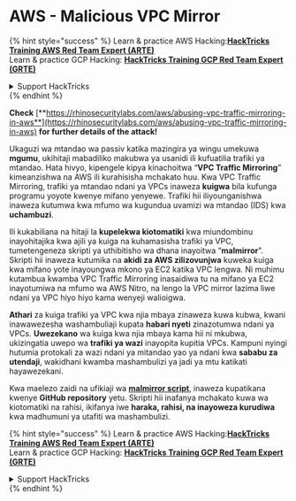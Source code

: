# AWS - Malicious VPC Mirror

{% hint style="success" %}
Learn & practice AWS Hacking:<img src="../../../../.gitbook/assets/image (1) (1) (1) (1).png" alt="" data-size="line">[**HackTricks Training AWS Red Team Expert (ARTE)**](https://training.hacktricks.xyz/courses/arte)<img src="../../../../.gitbook/assets/image (1) (1) (1) (1).png" alt="" data-size="line">\
Learn & practice GCP Hacking: <img src="../../../../.gitbook/assets/image (2) (1).png" alt="" data-size="line">[**HackTricks Training GCP Red Team Expert (GRTE)**<img src="../../../../.gitbook/assets/image (2) (1).png" alt="" data-size="line">](https://training.hacktricks.xyz/courses/grte)

<details>

<summary>Support HackTricks</summary>

* Check the [**subscription plans**](https://github.com/sponsors/carlospolop)!
* **Join the** 💬 [**Discord group**](https://discord.gg/hRep4RUj7f) or the [**telegram group**](https://t.me/peass) or **follow** us on **Twitter** 🐦 [**@hacktricks\_live**](https://twitter.com/hacktricks_live)**.**
* **Share hacking tricks by submitting PRs to the** [**HackTricks**](https://github.com/carlospolop/hacktricks) and [**HackTricks Cloud**](https://github.com/carlospolop/hacktricks-cloud) github repos.

</details>
{% endhint %}

**Check** [**https://rhinosecuritylabs.com/aws/abusing-vpc-traffic-mirroring-in-aws**](https://rhinosecuritylabs.com/aws/abusing-vpc-traffic-mirroring-in-aws) **for further details of the attack!**

Ukaguzi wa mtandao wa passiv katika mazingira ya wingu umekuwa **mgumu**, ukihitaji mabadiliko makubwa ya usanidi ili kufuatilia trafiki ya mtandao. Hata hivyo, kipengele kipya kinachoitwa “**VPC Traffic Mirroring**” kimeanzishwa na AWS ili kurahisisha mchakato huu. Kwa VPC Traffic Mirroring, trafiki ya mtandao ndani ya VPCs inaweza **kuigwa** bila kufunga programu yoyote kwenye mifano yenyewe. Trafiki hii iliyounganishwa inaweza kutumwa kwa mfumo wa kugundua uvamizi wa mtandao (IDS) kwa **uchambuzi**.

Ili kukabiliana na hitaji la **kupelekwa kiotomatiki** kwa miundombinu inayohitajika kwa ajili ya kuiga na kuhamasisha trafiki ya VPC, tumetengeneza skripti ya uthibitisho wa dhana inayoitwa “**malmirror**”. Skripti hii inaweza kutumika na **akidi za AWS zilizovunjwa** kuweka kuiga kwa mifano yote inayoungwa mkono ya EC2 katika VPC lengwa. Ni muhimu kutambua kwamba VPC Traffic Mirroring inasaidiwa tu na mifano ya EC2 inayotumiwa na mfumo wa AWS Nitro, na lengo la VPC mirror lazima liwe ndani ya VPC hiyo hiyo kama wenyeji walioigwa.

**Athari** za kuiga trafiki ya VPC kwa njia mbaya zinaweza kuwa kubwa, kwani inawawezesha washambuliaji kupata **habari nyeti** zinazotumwa ndani ya VPCs. **Uwezekano** wa kuiga kwa njia mbaya kama hii ni mkubwa, ukizingatia uwepo wa **trafiki ya wazi** inayopita kupitia VPCs. Kampuni nyingi hutumia protokali za wazi ndani ya mitandao yao ya ndani kwa **sababu za utendaji**, wakidhani kwamba mashambulizi ya jadi ya mtu katikati hayawezekani.

Kwa maelezo zaidi na ufikiaji wa [**malmirror script**](https://github.com/RhinoSecurityLabs/Cloud-Security-Research/tree/master/AWS/malmirror), inaweza kupatikana kwenye **GitHub repository** yetu. Skripti hii inafanya mchakato kuwa wa kiotomatiki na rahisi, ikifanya iwe **haraka, rahisi, na inayoweza kurudiwa** kwa madhumuni ya utafiti wa mashambulizi.

{% hint style="success" %}
Learn & practice AWS Hacking:<img src="../../../../.gitbook/assets/image (1) (1) (1) (1).png" alt="" data-size="line">[**HackTricks Training AWS Red Team Expert (ARTE)**](https://training.hacktricks.xyz/courses/arte)<img src="../../../../.gitbook/assets/image (1) (1) (1) (1).png" alt="" data-size="line">\
Learn & practice GCP Hacking: <img src="../../../../.gitbook/assets/image (2) (1).png" alt="" data-size="line">[**HackTricks Training GCP Red Team Expert (GRTE)**<img src="../../../../.gitbook/assets/image (2) (1).png" alt="" data-size="line">](https://training.hacktricks.xyz/courses/grte)

<details>

<summary>Support HackTricks</summary>

* Check the [**subscription plans**](https://github.com/sponsors/carlospolop)!
* **Join the** 💬 [**Discord group**](https://discord.gg/hRep4RUj7f) or the [**telegram group**](https://t.me/peass) or **follow** us on **Twitter** 🐦 [**@hacktricks\_live**](https://twitter.com/hacktricks_live)**.**
* **Share hacking tricks by submitting PRs to the** [**HackTricks**](https://github.com/carlospolop/hacktricks) and [**HackTricks Cloud**](https://github.com/carlospolop/hacktricks-cloud) github repos.

</details>
{% endhint %}
